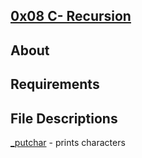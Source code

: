 ## [0x08 C- Recursion](https://github.com/bagoviggo/alx-low_level_programming/tree/master/0x08-recursion)

## About

 





## Requirements







## File Descriptions
[_putchar](https://github.com/bagoviggo/alx-low_level_programming/blob/master/0x08-recursion/_putchar.c) -  prints characters
